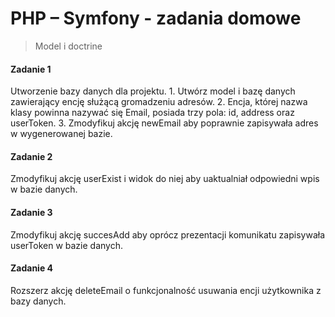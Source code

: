 # PHP &ndash; Symfony - zadania domowe
> Model i doctrine

#### Zadanie 1

Utworzenie bazy danych dla projektu.
    1. Utwórz model i bazę danych zawierający encję służącą gromadzeniu adresów.
    2. Encja, której nazwa klasy powinna nazywać się Email, posiada trzy pola: id, address oraz userToken.
    3. Zmodyfikuj akcję newEmail aby poprawnie zapisywała adres w wygenerowanej bazie.


#### Zadanie 2

Zmodyfikuj akcję userExist i widok do niej aby uaktualniał odpowiedni wpis w bazie danych.


#### Zadanie 3

Zmodyfikuj akcję succesAdd aby oprócz prezentacji komunikatu zapisywała userToken w bazie danych.


#### Zadanie 4

Rozszerz akcję deleteEmail o funkcjonalność usuwania encji użytkownika z bazy danych.